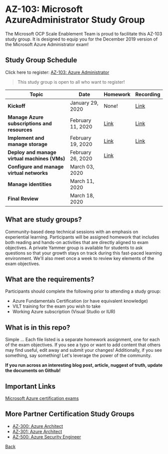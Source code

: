 # AZ-103: Microsoft AzureAdministrator Study Group

The Microsoft OCP Scale Enablement Team is proud to facilitate this AZ-103 study group. It is designed to equip you for the December 2019 version of the Microsoft Azure Administrator exam!

## Study Group Schedule

Click here to register:  [AZ-103: Azure Administrator](https://msuspartners.eventbuilder.com/AZ103StudyGroup)

>This study group is open to all who want to register!

|Topic|     Date|Homework|Recording|
| - | - | - | - |
|**Kickoff**|January 29, 2020|None!|[Link](<https://msuspartners.eventbuilder.com/AZ103StudyGroup>)|
|**Manage Azure subscriptions and resources**| February 11, 2020 |[Link](ManageAzuresubscriptionsandresources.md) | [Link](<https://msuspartners.eventbuilder.com/AZ103StudyGroup>) |
|**Implement and manage storage**|February 19, 2020|[Link](ImplementandManageStorage.md)| [Link](<https://msuspartners.eventbuilder.com/AZ103StudyGroup>)|
|**Deploy and manage virtual machines (VMs)**| February 26, 2020|[Link](Deployandmanagevirtualmachines.md) | |
|**Configure and manage virtual networks**| March 03, 2020|  | |
|**Manage identities**|March 11, 2020| | |
|**Final Review**|March 18, 2020| | |

## What are study groups?

Community-based deep technical sessions with an emphasis on experiential learning.  Participants will be assigned homework that includes both reading and hands-on activities that are directly aligned to exam objectives.  A private Yammer group is available for students to ask questions so that your growth stays on track during this fast-paced learning environment. We'll also meet once a week to review key elements of the exam objectives.

## What are the requirements?

Participants should complete the following prior to attending a study group:

- Azure Fundamentals Certification (or have equivalent knowledge)
- VILT training for the exam you wish to take
- Working Azure subscription (Visual Studio or IUR)

## What is in this repo?

Simple ... Each file listed is a separate homework assignment, one for each of the exam objectives.
If you see a typo or want to add content that others may find useful, edit away and submit your changes!
Additionally, if you see something, say something!  Let's leverage the power of the community.

**If you run across an interesting blog post, article, nuggest of truth, update the documents on Github!**

## Important Links

[Microsoft Azure certification exams](https://www.microsoft.com/en-us/learning/azure-exams.aspx)

## More Partner Certification Study Groups

- [AZ-300: Azure Architect](https://msuspartners.eventbuilder.com/AZ-300)
- [AZ-301: Azure Architect](https://msuspartners.eventbuilder.com/AZ-301)
- [AZ-500: Azure Security Engineer](https://msuspartners.eventbuilder.com/AZ500StudyGroup)

[Back](../)
